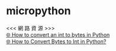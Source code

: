 # micropython
<<<   網 路 資 源   >>><br />
[🌐 How to convert an int to bytes in Python](https://www.adamsmith.haus/python/answers/how-to-convert-an-int-to-bytes-in-python)<br />
[🌐 How to Convert Bytes to Int in Python?](https://www.tutorialspoint.com/how-to-convert-bytes-to-int-in-python)<br />
